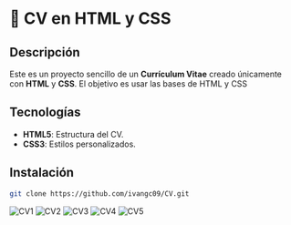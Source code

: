 # 💼 CV en HTML y CSS

## Descripción
Este es un proyecto sencillo de un **Currículum Vitae** creado únicamente con **HTML** y **CSS**. El objetivo es usar las bases de HTML y CSS

## Tecnologías
- **HTML5**: Estructura del CV.
- **CSS3**: Estilos personalizados.

## Instalación
   ```bash
   git clone https://github.com/ivangc09/CV.git
```
![CV1](https://github.com/user-attachments/assets/a824bf69-d56d-4bd3-b553-57c02e41a711)
![CV2](https://github.com/user-attachments/assets/5d583720-3f72-437c-ab29-ec6170e026a9)
![CV3](https://github.com/user-attachments/assets/0cabba59-da36-462d-8843-4fc81ccb188e)
![CV4](https://github.com/user-attachments/assets/400688da-a902-4280-befc-bce5dea3967b)
![CV5](https://github.com/user-attachments/assets/a83faf14-de52-4e01-ab15-234f507e6441)
